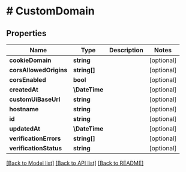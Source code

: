 # # CustomDomain

## Properties

Name | Type | Description | Notes
------------ | ------------- | ------------- | -------------
**cookieDomain** | **string** |  | [optional]
**corsAllowedOrigins** | **string[]** |  | [optional]
**corsEnabled** | **bool** |  | [optional]
**createdAt** | **\DateTime** |  | [optional]
**customUiBaseUrl** | **string** |  | [optional]
**hostname** | **string** |  | [optional]
**id** | **string** |  | [optional]
**updatedAt** | **\DateTime** |  | [optional]
**verificationErrors** | **string[]** |  | [optional]
**verificationStatus** | **string** |  | [optional]

[[Back to Model list]](../../README.md#models) [[Back to API list]](../../README.md#endpoints) [[Back to README]](../../README.md)
